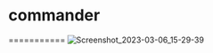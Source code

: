 # commander
===========
![Screenshot_2023-03-06_15-29-39](https://user-images.githubusercontent.com/69394316/223123838-5bf20d01-8d5c-4988-820b-4358dcd109e3.png)

